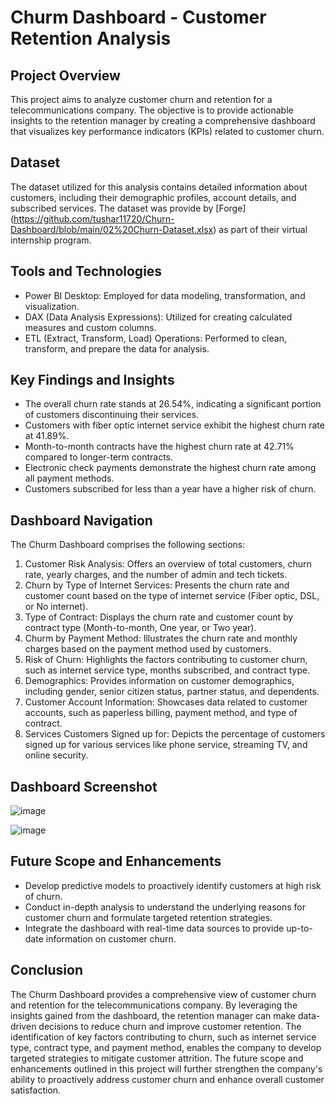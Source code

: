 # Churm Dashboard - Customer Retention Analysis

## Project Overview
This project aims to analyze customer churn and retention for a telecommunications company. The objective is to provide actionable insights to the retention manager by creating a comprehensive dashboard that visualizes key performance indicators (KPIs) related to customer churn.

## Dataset
The dataset utilized for this analysis contains detailed information about customers, including their demographic profiles, account details, and subscribed services. The dataset was provide by [Forge] (https://github.com/tushar11720/Churn-Dashboard/blob/main/02%20Churn-Dataset.xlsx) as part of their virtual internship program.

## Tools and Technologies
- Power BI Desktop: Employed for data modeling, transformation, and visualization.
- DAX (Data Analysis Expressions): Utilized for creating calculated measures and custom columns.
- ETL (Extract, Transform, Load) Operations: Performed to clean, transform, and prepare the data for analysis.

## Key Findings and Insights
- The overall churn rate stands at 26.54%, indicating a significant portion of customers discontinuing their services.
- Customers with fiber optic internet service exhibit the highest churn rate at 41.89%.
- Month-to-month contracts have the highest churn rate at 42.71% compared to longer-term contracts.
- Electronic check payments demonstrate the highest churn rate among all payment methods.
- Customers subscribed for less than a year have a higher risk of churn.

## Dashboard Navigation
The Churm Dashboard comprises the following sections:
1. Customer Risk Analysis: Offers an overview of total customers, churn rate, yearly charges, and the number of admin and tech tickets.
2. Churn by Type of Internet Services: Presents the churn rate and customer count based on the type of internet service (Fiber optic, DSL, or No internet).
3. Type of Contract: Displays the churn rate and customer count by contract type (Month-to-month, One year, or Two year).
4. Churm by Payment Method: Illustrates the churn rate and monthly charges based on the payment method used by customers.
5. Risk of Churn: Highlights the factors contributing to customer churn, such as internet service type, months subscribed, and contract type.
6. Demographics: Provides information on customer demographics, including gender, senior citizen status, partner status, and dependents.
7. Customer Account Information: Showcases data related to customer accounts, such as paperless billing, payment method, and type of contract.
8. Services Customers Signed up for: Depicts the percentage of customers signed up for various services like phone service, streaming TV, and online security.

## Dashboard Screenshot
![image](https://github.com/tushar11720/Churn-Dashboard/assets/132842128/90a66e9f-88d5-4093-afc4-5fdf6e219775)

![image](https://github.com/tushar11720/Churn-Dashboard/assets/132842128/e4325da6-f412-4dbb-8eb3-9823b31a2f9a)

## Future Scope and Enhancements
- Develop predictive models to proactively identify customers at high risk of churn.
- Conduct in-depth analysis to understand the underlying reasons for customer churn and formulate targeted retention strategies.
- Integrate the dashboard with real-time data sources to provide up-to-date information on customer churn.

## Conclusion
The Churm Dashboard provides a comprehensive view of customer churn and retention for the telecommunications company. By leveraging the insights gained from the dashboard, the retention manager can make data-driven decisions to reduce churn and improve customer retention. The identification of key factors contributing to churn, such as internet service type, contract type, and payment method, enables the company to develop targeted strategies to mitigate customer attrition. The future scope and enhancements outlined in this project will further strengthen the company's ability to proactively address customer churn and enhance overall customer satisfaction.
